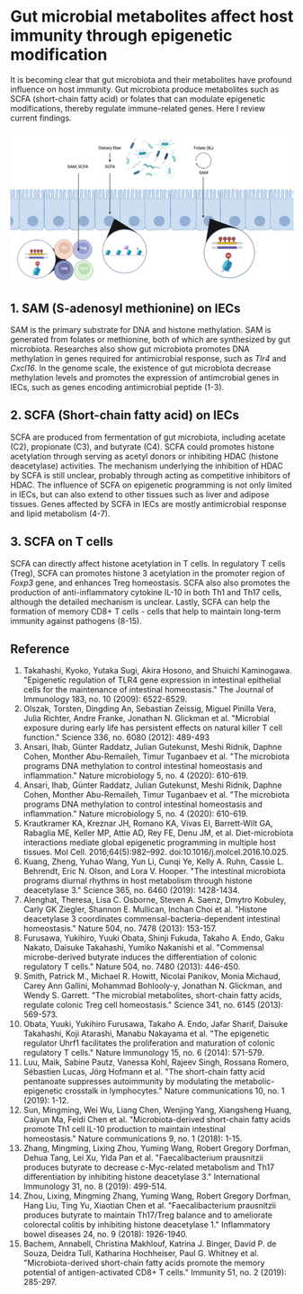# Gut microbial metabolites affect host immunity through epigenetic modification

It is becoming clear that gut microbiota and their metabolites have profound influence on host immunity. Gut microbiota produce metabolites such as 
SCFA (short-chain fatty acid) or folates that can modulate epigenetic modifications, thereby regulate immune-related genes. Here I review current findings.

![Overview](metabolite_epigenetic_overview.png)

## 1. SAM (S-adenosyl methionine) on IECs

SAM is the primary substrate for DNA and histone methylation. SAM is generated from folates or methionine, both of which are synthesized by gut microbiota. Researches also show gut microbiota promotes DNA methylation in genes required for antimicrobial response, such as *Tlr4* and *Cxcl16*. In the genome scale, the existence of gut microbiota decrease methylation levels and promotes the expression of antimcrobial genes in IECs, such as genes encoding antimicrobial peptide (1-3).

## 2. SCFA (Short-chain fatty acid) on IECs
SCFA are produced from fermentation of gut microbiota, including acetate (C2), propionate (C3), and butyrate (C4). SCFA could promotes histone acetylation through serving as acetyl donors or inhibiting HDAC (histone deacetylase) activities. The mechanism underlying the inhibition of HDAC by SCFA is still unclear, probably through acting as competitive inhibitors of HDAC. The influence of SCFA on epigenetic programming is not only limited in IECs, but can also extend to other tissues such as liver and adipose tissues. Genes affected by SCFA in IECs are mostly antimicrobial response and lipid metabolism (4-7).

## 3. SCFA on T cells
SCFA can directly affect histone acetylation in T cells. In regulatory T cells (Treg), SCFA can promotes histone 3 acetylation in the promoter region of *Foxp3* gene, and enhances Treg homeostasis. SCFA also also promotes the production of anti-inflammatory cytokine IL-10 in both Th1 and Th17 cells, although the detailed mechanism is unclear. Lastly, SCFA can help the formation of memory CD8+ T cells - cells that help to maintain long-term immunity against pathogens (8-15).


## Reference

1. Takahashi, Kyoko, Yutaka Sugi, Akira Hosono, and Shuichi Kaminogawa. "Epigenetic regulation of TLR4 gene expression in intestinal epithelial cells for the maintenance of intestinal homeostasis." The Journal of Immunology 183, no. 10 (2009): 6522-6529.
2. Olszak, Torsten, Dingding An, Sebastian Zeissig, Miguel Pinilla Vera, Julia Richter, Andre Franke, Jonathan N. Glickman et al. "Microbial exposure during early life has persistent effects on natural killer T cell function." Science 336, no. 6080 (2012): 489-493
3. Ansari, Ihab, Günter Raddatz, Julian Gutekunst, Meshi Ridnik, Daphne Cohen, Monther Abu-Remaileh, Timur Tuganbaev et al. "The microbiota programs DNA methylation to control intestinal homeostasis and inflammation." Nature microbiology 5, no. 4 (2020): 610-619.
4. Ansari, Ihab, Günter Raddatz, Julian Gutekunst, Meshi Ridnik, Daphne Cohen, Monther Abu-Remaileh, Timur Tuganbaev et al. "The microbiota programs DNA methylation to control intestinal homeostasis and inflammation." Nature microbiology 5, no. 4 (2020): 610-619.
5. Krautkramer KA, Kreznar JH, Romano KA, Vivas EI, Barrett-Wilt GA, Rabaglia ME, Keller MP, Attie AD, Rey FE, Denu JM, et al. Diet-microbiota interactions mediate global epigenetic programming in multiple host tissues. Mol Cell. 2016;64(5):982–992. doi:10.1016/j.molcel.2016.10.025. 
6. Kuang, Zheng, Yuhao Wang, Yun Li, Cunqi Ye, Kelly A. Ruhn, Cassie L. Behrendt, Eric N. Olson, and Lora V. Hooper. "The intestinal microbiota programs diurnal rhythms in host metabolism through histone deacetylase 3." Science 365, no. 6460 (2019): 1428-1434.
7. Alenghat, Theresa, Lisa C. Osborne, Steven A. Saenz, Dmytro Kobuley, Carly GK Ziegler, Shannon E. Mullican, Inchan Choi et al. "Histone deacetylase 3 coordinates commensal-bacteria-dependent intestinal homeostasis." Nature 504, no. 7478 (2013): 153-157.
8. Furusawa, Yukihiro, Yuuki Obata, Shinji Fukuda, Takaho A. Endo, Gaku Nakato, Daisuke Takahashi, Yumiko Nakanishi et al. "Commensal microbe-derived butyrate induces the differentiation of colonic regulatory T cells." Nature 504, no. 7480 (2013): 446-450.
9. Smith, Patrick M., Michael R. Howitt, Nicolai Panikov, Monia Michaud, Carey Ann Gallini, Mohammad Bohlooly-y, Jonathan N. Glickman, and Wendy S. Garrett. "The microbial metabolites, short-chain fatty acids, regulate colonic Treg cell homeostasis." Science 341, no. 6145 (2013): 569-573.
10. Obata, Yuuki, Yukihiro Furusawa, Takaho A. Endo, Jafar Sharif, Daisuke Takahashi, Koji Atarashi, Manabu Nakayama et al. "The epigenetic regulator Uhrf1 facilitates the proliferation and maturation of colonic regulatory T cells." Nature Immunology 15, no. 6 (2014): 571-579.
11. Luu, Maik, Sabine Pautz, Vanessa Kohl, Rajeev Singh, Rossana Romero, Sébastien Lucas, Jörg Hofmann et al. "The short-chain fatty acid pentanoate suppresses autoimmunity by modulating the metabolic-epigenetic crosstalk in lymphocytes." Nature communications 10, no. 1 (2019): 1-12.
12. Sun, Mingming, Wei Wu, Liang Chen, Wenjing Yang, Xiangsheng Huang, Caiyun Ma, Feidi Chen et al. "Microbiota-derived short-chain fatty acids promote Th1 cell IL-10 production to maintain intestinal homeostasis." Nature communications 9, no. 1 (2018): 1-15.
13. Zhang, Mingming, Lixing Zhou, Yuming Wang, Robert Gregory Dorfman, Dehua Tang, Lei Xu, Yida Pan et al. "Faecalibacterium prausnitzii produces butyrate to decrease c-Myc-related metabolism and Th17 differentiation by inhibiting histone deacetylase 3." International Immunology 31, no. 8 (2019): 499-514.
14. Zhou, Lixing, Mingming Zhang, Yuming Wang, Robert Gregory Dorfman, Hang Liu, Ting Yu, Xiaotian Chen et al. "Faecalibacterium prausnitzii produces butyrate to maintain Th17/Treg balance and to ameliorate colorectal colitis by inhibiting histone deacetylase 1." Inflammatory bowel diseases 24, no. 9 (2018): 1926-1940.
15. Bachem, Annabell, Christina Makhlouf, Katrina J. Binger, David P. de Souza, Deidra Tull, Katharina Hochheiser, Paul G. Whitney et al. "Microbiota-derived short-chain fatty acids promote the memory potential of antigen-activated CD8+ T cells." Immunity 51, no. 2 (2019): 285-297.





